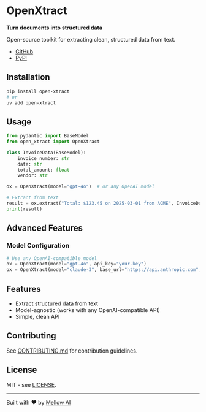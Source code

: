 # OpenXtract

**Turn documents into structured data**

Open-source toolkit for extracting clean, structured data from text.

- [GitHub](https://github.com/Mellow-Artificial-Intelligence/open-xtract)
- [PyPI](https://pypi.org/project/open-xtract/)

## Installation

```bash
pip install open-xtract
# or
uv add open-xtract
```

## Usage

```python
from pydantic import BaseModel
from open_xtract import OpenXtract

class InvoiceData(BaseModel):
    invoice_number: str
    date: str
    total_amount: float
    vendor: str

ox = OpenXtract(model="gpt-4o")  # or any OpenAI model

# Extract from text
result = ox.extract("Total: $123.45 on 2025-03-01 from ACME", InvoiceData)
print(result)
```

## Advanced Features

### Model Configuration

```python
# Use any OpenAI-compatible model
ox = OpenXtract(model="gpt-4o", api_key="your-key")
ox = OpenXtract(model="claude-3", base_url="https://api.anthropic.com", api_key="your-key")
```

## Features

- Extract structured data from text
- Model-agnostic (works with any OpenAI-compatible API)
- Simple, clean API

## Contributing

See [CONTRIBUTING.md](CONTRIBUTING.md) for contribution guidelines.

## License

MIT - see [LICENSE](LICENSE).

---

Built with ❤️ by [Mellow AI](https://github.com/Mellow-Artificial-Intelligence)
